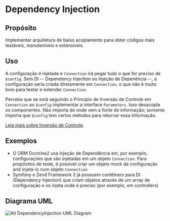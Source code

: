 # Dependency Injection

## Propósito

Implementar arquitetura de baixo acoplamento para obter códigos mais testáveis, 
manuteníveis e extensíveis.

## Uso

A configuração é injetada e `Connection` irá pegar tudo o que for preciso de 
`$config`. Sem DI -- Dependency Injection ou Injeção de Depenência --, a 
configuração seria criada diretamente em `Connection`, o que não é muito bom para 
testar e estender `Connection`.

Perceba que se está seguindo o Princípio de Inversão de Controle em `Connection` 
ao `$config` implementar a interface `Parameters`. Isso desacopla os componentes. 
Não importa de onde vem a fonte de informação; somente importa que `$config` tem 
certos métodos para retornar essa informação.

[Leia mais sobre Inversão de Controle](http://pt.wikipedia.org/wiki/Invers%C3%A3o_de_controle).

## Exemplos

* O ORM Doctrine2 usa Injeção de Dependência em, por exemplo, configurações que 
são injetadas em um objeto `Connection`. Para propósitos de teste, é possível criar 
um objeto mock da configuração and injetá-lo num objeto `Connection`
* Symfony e Zend Framework 2 já possuem contêiners para DI (Dependency Injection) 
que criam objetos através de um array de configuração e os injeta onde é preciso 
(por exemplo, em controllers)

## Diagrama UML

![Alt DependencyInjection UML Diagram](uml/uml.png)
